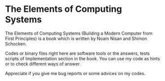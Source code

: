 # The Elements of Computing Systems
The Elements of Computing Systems (Building a Modern Computer from First Principles) is a book which is written by Noam Nisan and Shimon Schocken.

Codes or binary files right here are software tools or the answers, tests scripts of Implementation section in the book.
You can use my code as hints or to check different ways of answer.

Appreciate if you give me bug reports or some advices on my codes.